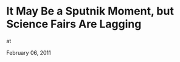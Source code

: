 # It May Be a Sputnik Moment, but Science Fairs Are Lagging





at

February 06, 2011















